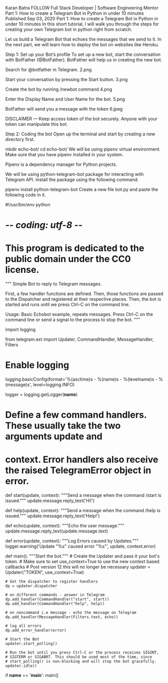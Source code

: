 
Karan Batra
FOLLOW
Full Stack Developer | Software Engineering Mentor
Part 1: How to create a Telegram Bot in Python in under 10 minutes
Published Sep 03, 2020
Part 1: How to create a Telegram Bot in Python in under 10 minutes
In this short tutorial, I will walk you through the steps for creating your own Telegram bot in python right from scratch.

Let us build a Telegram Bot that echoes the messages that we send to it. In the next part, we will learn how to deploy the bot on websites like Heroku.

Step 1: Set up your Bot’s profile
To set up a new bot, start the conversation with BotFather (@BotFather).
BotFather will help us in creating the new bot.

Search for @botfather in Telegram.
2.png

Start your conversation by pressing the Start button.
3.png

Create the bot by running /newbot command
4.png

Enter the Display Name and User Name for the bot.
5.png

BotFather will send you a message with the token
6.jpeg

DISCLAIMER — Keep access token of the bot securely. Anyone with your token can manipulate this bot.

Step 2: Coding the bot
Open up the terminal and start by creating a new directory first.

mkdir echo-bot/
cd echo-bot/
We will be using pipenv virtual environment. Make sure that you have pipenv installed in your system.

Pipenv is a dependency manager for Python projects.

We will be using python-telegram-bot package for interacting with Telegram API. Install the package using the following command.

pipenv install python-telegram-bot
Create a new file bot.py and paste the following code in it.

#!/usr/bin/env python
# -*- coding: utf-8 -*-
# This program is dedicated to the public domain under the CC0 license.

"""
Simple Bot to reply to Telegram messages.

First, a few handler functions are defined. Then, those functions are passed to
the Dispatcher and registered at their respective places.
Then, the bot is started and runs until we press Ctrl-C on the command line.

Usage:
Basic Echobot example, repeats messages.
Press Ctrl-C on the command line or send a signal to the process to stop the
bot.
"""

import logging

from telegram.ext import Updater, CommandHandler, MessageHandler, Filters

# Enable logging
logging.basicConfig(format='%(asctime)s - %(name)s - %(levelname)s - %(message)s',
                    level=logging.INFO)

logger = logging.getLogger(__name__)


# Define a few command handlers. These usually take the two arguments update and
# context. Error handlers also receive the raised TelegramError object in error.
def start(update, context):
    """Send a message when the command /start is issued."""
    update.message.reply_text('Hi!')


def help(update, context):
    """Send a message when the command /help is issued."""
    update.message.reply_text('Help!')


def echo(update, context):
    """Echo the user message."""
    update.message.reply_text(update.message.text)


def error(update, context):
    """Log Errors caused by Updates."""
    logger.warning('Update "%s" caused error "%s"', update, context.error)


def main():
    """Start the bot."""
    # Create the Updater and pass it your bot's token.
    # Make sure to set use_context=True to use the new context based callbacks
    # Post version 12 this will no longer be necessary
    updater = Updater("TOKEN", use_context=True)

    # Get the dispatcher to register handlers
    dp = updater.dispatcher

    # on different commands - answer in Telegram
    dp.add_handler(CommandHandler("start", start))
    dp.add_handler(CommandHandler("help", help))

    # on noncommand i.e message - echo the message on Telegram
    dp.add_handler(MessageHandler(Filters.text, echo))

    # log all errors
    dp.add_error_handler(error)

    # Start the Bot
    updater.start_polling()

    # Run the bot until you press Ctrl-C or the process receives SIGINT,
    # SIGTERM or SIGABRT. This should be used most of the time, since
    # start_polling() is non-blocking and will stop the bot gracefully.
    updater.idle()


if __name__ == '__main__':
    main()
